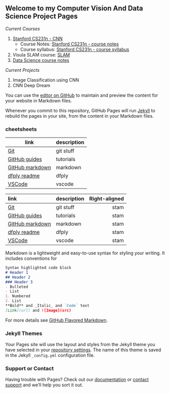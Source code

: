 ## Welcome to my Computer Vision And Data Science Project Pages

_Current Courses_
1. [Stanford CS231n - CNN](https://github.com/ucohen/cs231n)
   * Course Notes: [Stanford CS231n - course notes](http://cs231n.github.io)
   * Course syllabus: [Stanford CS231n - course syllabus](http://cs231n.stanford.edu/2016/syllabus)
2. Visula SLAM course: [SLAM](https://github.com/ucohen/SLAM)
3. [Data Science course notes](https://github.com/ucohen/courses)

_Current Projects_
1. Image Classification using CNN
2. CNN Deep Dream


You can use the [editor on GitHub](https://github.com/ucohen/ucohen.github.io/edit/master/README.md) to maintain and preview the content for your website in Markdown files.

Whenever you commit to this repository, GitHub Pages will run [Jekyll](https://jekyllrb.com/) to rebuild the pages in your site, from the content in your Markdown files.

### cheetsheets
| link | description  |
| -----                                                                               | ------------ |
| [Git](https://www.git-tower.com/blog/git-cheat-sheet)                               | git stuff    |
| [GitHub guides](https://guides.github.com)                                          | tutorials    |
| [GitHub markdown](https://github.com/adam-p/markdown-here/wiki/Markdown-Cheatsheet) | markdown     |
| [dfply readme](https://github.com/kieferk/dfply/blob/master/README.md)              | dfply        |
| [VSCode](https://code.visualstudio.com/shortcuts/keyboard-shortcuts-linux.pdf)      | vscode       |


| link | description | Right-aligned |
| :---         |     :---      |          ---: |
| [Git](https://www.git-tower.com/blog/git-cheat-sheet)                               | git stuff     | stam    |
| [GitHub guides](https://guides.github.com)                                          | tutorials     | stam    |
| [GitHub markdown](https://github.com/adam-p/markdown-here/wiki/Markdown-Cheatsheet) | markdown      | stam    |
| [dfply readme](https://github.com/kieferk/dfply/blob/master/README.md)              | dfply         | stam    |
| [VSCode](https://code.visualstudio.com/shortcuts/keyboard-shortcuts-linux.pdf)      | vscode        | stam    |

Markdown is a lightweight and easy-to-use syntax for styling your writing. It includes conventions for

```markdown
Syntax highlighted code block
# Header 1
## Header 2
### Header 3
- Bulleted
- List
1. Numbered
2. List
**Bold** and _Italic_ and `Code` text
[Link](url) and ![Image](src)
```

For more details see [GitHub Flavored Markdown](https://guides.github.com/features/mastering-markdown/).

### Jekyll Themes

Your Pages site will use the layout and styles from the Jekyll theme you have selected in your [repository settings](https://github.com/ucohen/ucohen.github.io/settings). The name of this theme is saved in the Jekyll `_config.yml` configuration file.

### Support or Contact

Having trouble with Pages? Check out our [documentation](https://help.github.com/categories/github-pages-basics/) or [contact support](https://github.com/contact) and we’ll help you sort it out.
